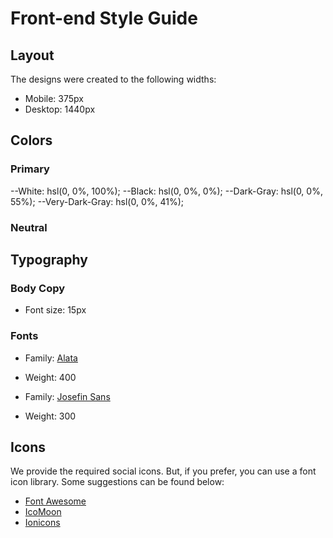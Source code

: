# Front-end Style Guide

## Layout

The designs were created to the following widths:

- Mobile: 375px
- Desktop: 1440px

## Colors

### Primary

--White: hsl(0, 0%, 100%);
--Black: hsl(0, 0%, 0%);
--Dark-Gray: hsl(0, 0%, 55%);
--Very-Dark-Gray: hsl(0, 0%, 41%);

### Neutral

## Typography

### Body Copy

- Font size: 15px

### Fonts

- Family: [Alata](https://fonts.google.com/specimen/Alata)
- Weight: 400

- Family: [Josefin Sans](https://fonts.google.com/specimen/Josefin+Sans)
- Weight: 300

## Icons

We provide the required social icons. But, if you prefer, you can use a font icon library. Some suggestions can be found below:

- [Font Awesome](https://fontawesome.com)
- [IcoMoon](https://icomoon.io)
- [Ionicons](https://ionicons.com)
